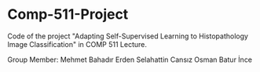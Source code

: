 # Comp-511-Project

Code of the project "Adapting Self-Supervised Learning to Histopathology Image Classification" in COMP 511 Lecture.

Group Member:
Mehmet Bahadır Erden
Selahattin Cansız
Osman Batur İnce
